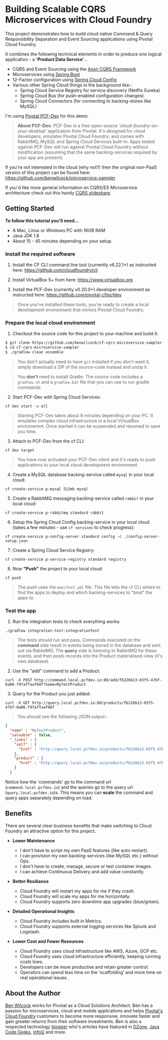 # Building Scalable CQRS Microservices with Cloud Foundry

This project demonstrates how to build cloud native Command & Query Responsibility Separation and Event Sourcing applications using Pivotal Cloud Foundry.

It combines the following technical elements in order to produce one logical application - a **'Product Data Service'**...

 - CQRS and Event Sourcing using the [Axon CQRS Framework](http://www.axonframework.org/)
 - Microservices using [Spring Boot](http://projects.spring.io/spring-boot/)
 - 12-Factor configuration using [Spring Cloud Config](https://cloud.spring.io/spring-cloud-config/)
 - Various other Spring Cloud things in the background like:-
   - Spring Cloud Service Registry for service discovery (Netflix Eureka)
   - Spring Cloud Bus (for push-enabled configuration changes)
   - Spring Cloud Connectors (for connecting to backing-stores like MySQL)
 
I'm using [Pivotal PCF-Dev](https://pivotal.io/pcf-dev) for this demo.
 
> **About PCF-Dev.** PCF-Dev is a free open-source _'cloud-foundry-on-your-desktop'_ application from Pivotal. It's designed for cloud developers; emulates Pivotal Cloud Foundry; and comes with RabbitMQ, MySQL and Spring Cloud Services built-in. Apps tested against PCF-Dev will run against Pivotal Cloud Foundry without modification (assuming that the same backing-services required by your app are present).

If you're not interested in the cloud (why not?) then the original non-PaaS version of this project can be found here: https://github.com/benwilcock/microservice-sampler

If you'd like more general information on CQRS/ES Microservice architecture check out this handy [CQRS slideshare](http://www.slideshare.net/BenWilcock1/microservice-architecture-with-cqrs-and-event-sourcing).
 
## Getting Started

**To follow this tutorial you'll need...**
 
 - A Mac, Linux or Windows PC with 16GB RAM
 - Java JDK 1.8
 - About 15 - 45 minutes depending on your setup.

### Install the required software

1. Install the CF CLI command line tool (currently v6.22.1+) as instructed here: https://github.com/cloudfoundry/cli
 
2. Install VirtualBox 5+ from here: https://www.virtualbox.org
 
3. Install the PCF-Dev (currently v0.20.0+) developer environment as instructed here: https://github.com/pivotal-cf/pcfdev
 
> Once you've installed these tools, you're ready to create a local development environment that mimics Pivotal Cloud Foundry.

### Prepare the local cloud environment

1. Checkout the source code for this project to your machine and build it: 
 
````bash
$ git clone https://github.com/benwilcock/cf-cqrs-microservice-sampler.git
$ cd cf-cqrs-microservice-sampler
$ ./gradlew clean assemble
````

> You don't actually need to have `git` installed if you don't want it, simply download a ZIP of the source-code instead and unzip it.
 
> You **don't** need to install Gradle. The source code includes a `gradlew.sh` and a `gradlew.bat` file that you can use to run gradle commands. 

2. Start PCF-Dev with Spring Cloud Services:
 
  `cf dev start -s all`
 
> Starting PCF-Dev takes about 8 minutes depending on your PC. It emulates complex cloud infrastructure in a local VirtualBox environemnt. Once started it can be suspended and resumed to save you time.
 
3. Attach to PCF-Dev from the cf CLI: 
 
 `cf dev target`
 
> You have now activated your PCF-Dev client and it's ready to push applications to your local cloud development environment.
 
4. Create a MySQL database backing-service called `mysql` in your local cloud:
 
 `cf create-service p-mysql 512mb mysql`
 
5. Create a RabbitMQ messaging backing-service called `rabbit` in your local cloud:
 
 `cf create-service p-rabbitmq standard rabbit`
 
6. Setup the Spring Cloud Config backing-service in your local cloud (takes a few minutes - use `cf services` to check progress):
 
 `cf create-service p-config-server standard config -c ./config-server-setup.json`
 
7. Create a Spring Cloud Service Registry:

 `cf create-service p-service-registry standard registry`
 
8. Now **"Push"** the project to your local cloud:
  
 `cf push`

> The push uses the `manifest.yml` file. This file tells the cf CLI where to find the apps to deploy and which backing-services to "bind" the apps to.

### Test the app

1. Run the integration tests to check everything works: 
 
 `./gradlew integration-test:integrationTest`

> The tests should run and pass. Commands executed on the **command** side result in events being stored in the database and sent out via RabbitMQ. The **query** side is listening to RabbitMQ for these events, and then posts records into the Product materialised-view (it's own database).

2. Use the "add" command to add a Product:
 
`curl -X POST http://command.local.pcfdev.io:80/add/fb226b13-65f5-47bf-8a06-f97affaaf60f?name=MyTestProduct`

3. Query for the Product you just added:

`curl -X GET http://query.local.pcfdev.io:80/products/fb226b13-65f5-47bf-8a06-f97affaaf60f`

> You should see the following JSON output:-

````json
{
  "name" : "MyTestProduct",
  "saleable" : false,
  "_links" : {
    "self" : {
      "href" : "http://query.local.pcfdev.io/products/fb226b13-65f5-47bf-8a06-f97affaaf60f"
    },
    "product" : {
      "href" : "http://query.local.pcfdev.io/products/fb226b13-65f5-47bf-8a06-f97affaaf60f"
    }
  }
````

Notice how the 'commands' go to the command url (`command.local.pcfdev.io`) and the queries go to the query url (`query.local.pcfdev.io`)s. This means you can __scale__ the command and query apps separately depending on load.

## Benefits

There are several clear business benefits that make switching to Cloud Foundry an attractive option for this project.

 - **Lower Maintenance**
 
   - I don't have to script my own PaaS features (like auto-restart).
   - I can provision my own backing-services (like MySQL etc.) without Ops.
   - I don't have to create, manage, secure or test container images.
   - I can achieve Continuous Delivery and add value constantly.

 - **Better Resiliance**
 
   - Cloud Foundry will restart my apps for me if they crash.
   - Cloud Foundry will scale my apps for me horizontally.
   - Cloud Foundry supports zero downtime app upgrades (blue/green).
   
 - **Detailed Operational Insights**
 
   - Cloud Foundry includes built in Metrics.
   - Cloud Foundry supports external logging services like Splunk and Logstash.
   
 - **Lower Cost and Fewer Resources**
 
   - Cloud Foundry uses cloud infrastructure like AWS, Azure, GCP etc.
   - Cloud Foundry uses cloud infrastructure efficiently, keeping running costs lows.
   - Developers can be more productive and retain greater control.
   - Operators can spend less time on the 'scaffolding' and more time on real operational issues.
   
## About the Author

[Ben Wilcock](https://uk.linkedin.com/in/benwilcock) works for Pivotal as a Cloud Solutions Architect. Ben has a passion for microservices, cloud and mobile applications and helps [Pivotal's Cloud Foundry](http://pivotal.io/platform) customers to become more responsive, innovate faster and gain greater returns from their software investments. Ben is also a respected technology [blogger](http://benwilcock.wordpress.com) who's articles have featured in [DZone](https://dzone.com/users/296242/benwilcock.html), [Java Code Geeks](https://www.javacodegeeks.com/author/ben-wilcock/), [InfoQ](https://www.infoq.com/author/Ben-Wilcock) and more.
